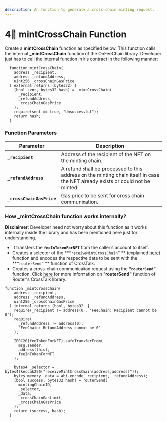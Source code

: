 ```yaml
---
description: An function to generate a cross-chain minting request.
---
```


# 4⃣ mintCrossChain Function

Create a **mintCrossChain** function as specified below. This function calls the internal **\_mintCrossChain** function of the OnFeeChain library. Developer just has to call the internal function in his contract in the following manner:

```solidity
  function mintCrossChain(
    address _recipient,
    address _refundAddress,
    uint256 _crossChainGasPrice
  ) external returns (bytes32) {
    (bool sent, bytes32 hash) = _mintCrossChain(
      _recipient,
      _refundAddress,
      _crossChainGasPrice
    );
    require(sent == true, "Unsuccessful");
    return hash;
  }
```

### Function Parameters

| Parameter                 | Description                                                                                                                    |
| ------------------------- | ------------------------------------------------------------------------------------------------------------------------------ |
| **`_recipient`**          | Address of the recipient of the NFT on the minting chain.                                                                      |
| **`_refundAddress`**      | A refund shall be processed to this address on the minting chain itself in case the NFT already exists or could not be minted. |
| **`_crossChainGasPrice`** | Gas price to be sent for cross chain communication.                                                                            |

### How \_mintCrossChain function works internally?

**Disclaimer**: Developer need not worry about this function as it works internally inside the library and has been mentioned here just for understanding.

* It transfers the **`feeInTokenForNFT`** from the caller’s account to itself.
* Creates a selector of the **`“receiveMintCrossChain”` ** (explained [here](../on-minting-chain/receivemintcrosschain-function.md)) function and encodes the respective data to be sent with the **`“routerSend”` ** function of CrossTalk.
* Creates a cross-chain communication request using the **`“routerSend”`** function. Click [here](../../getting-started/write-your-first-cross-chain-contract/various-cross-chain-functions.md#1-routersend-function) for more information on "**routerSend"** function of Router's CrossTalk library.

```solidity
function _mintCrossChain(
    address _recipient,
    address _refundAddress,
    uint256 _crossChainGasPrice
  ) internal returns (bool, bytes32) {
    require(_recipient != address(0), "FeeChain: Recipient cannot be 0");
    require(
      _refundAddress != address(0),
      "FeeChain: RefundAddress cannot be 0"
    );

    IERC20(feeTokenForNFT).safeTransferFrom(
      msg.sender,
      address(this),
      feeInTokenForNFT
    );

    bytes4 _selector = bytes4(keccak256("receiveMintCrossChain(address,address)"));
    bytes memory _data = abi.encode(_recipient, _refundAddress);
    (bool success, bytes32 hash) = routerSend(
      mintingChainID,
      _selector,
      _data,
      _crossChainGasLimit,
      _crossChainGasPrice
    );
    return (success, hash);
  }
```
